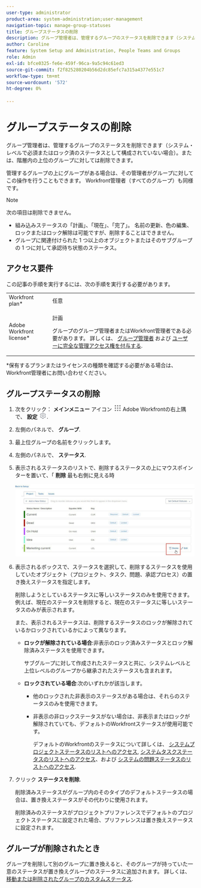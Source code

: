 ```yaml
---
user-type: administrator
product-area: system-administration;user-management
navigation-topic: manage-group-statuses
title: グループステータスの削除
description: グループ管理者は、管理するグループのステータスを削除できます（システム・レベルで必須またはロック済のステータスとして構成されていない場合）。または、階層内の上位のグループに対しては削除できます。
author: Caroline
feature: System Setup and Administration, People Teams and Groups
role: Admin
exl-id: bfce0325-fe6e-459f-96ca-9a5c94c61ed3
source-git-commit: f2f825280204b56d2dc85efc7a315a4377e551c7
workflow-type: tm+mt
source-wordcount: '572'
ht-degree: 0%

---
```


# グループステータスの削除

グループ管理者は、管理するグループのステータスを削除できます（システム・レベルで必須またはロック済のステータスとして構成されていない場合）。または、階層内の上位のグループに対しては削除できます。

管理するグループの上にグループがある場合は、その管理者がグループに対してこの操作を行うこともできます。 Workfront管理者（すべてのグループ）も同様です。

>[!NOTE]
>
>次の項目は削除できません。
>
>* 組み込みステータスの「計画」、「現在」、「完了」。 名前の更新、色の編集、ロックまたはロック解除は可能ですが、削除することはできません。
>* グループに関連付けられた 1 つ以上のオブジェクトまたはそのサブグループの 1 つに対して承認待ち状態のステータス。


## アクセス要件

この記事の手順を実行するには、次の手順を実行する必要があります。

<table style="table-layout:auto"> 
 <col> 
 <col> 
 <tbody> 
  <tr> 
   <td role="rowheader">Workfront plan*</td> 
   <td>任意</td> 
  </tr> 
  <tr> 
   <td role="rowheader">Adobe Workfront license*</td> 
   <td> <p>計画 </p> <p>グループのグループ管理者またはWorkfront管理者である必要があります。 詳しくは、 <a href="../../../administration-and-setup/manage-groups/group-roles/group-administrators.md" class="MCXref xref">グループ管理者</a> および <a href="../../../administration-and-setup/add-users/configure-and-grant-access/grant-a-user-full-administrative-access.md" class="MCXref xref">ユーザーに完全な管理アクセス権を付与する</a>.</p> </td> 
  </tr> 
 </tbody> 
</table>

&#42;保有するプランまたはライセンスの種類を確認する必要がある場合は、Workfront管理者にお問い合わせください。

## グループステータスの削除

1. 次をクリック： **メインメニュー** アイコン ![](assets/main-menu-icon.png) Adobe Workfrontの右上隅で、 **設定** ![](assets/gear-icon-settings.png).

1. 左側のパネルで、 **グループ**.
1. 最上位グループの名前をクリックします。
1. 左側のパネルで、 **ステータス**.
1. 表示されるステータスのリストで、削除するステータスの上にマウスポインターを置いて、「 **削除** 最も右側に見える時

   ![](assets/hover-click-delete.jpg)

1. 表示されるボックスで、ステータスを選択して、削除するステータスを使用していたオブジェクト（プロジェクト、タスク、問題、承認プロセス）の置き換えステータスを指定します。

   削除しようとしているステータスに等しいステータスのみを使用できます。 例えば、現在のステータスを削除すると、現在のステータスに等しいステータスのみが表示されます。

   また、表示されるステータスは、削除するステータスのロックが解除されているかロックされているかによって異なります。

   * **ロックが解除されている場合**:非表示のロック済みステータスとロック解除済みステータスを使用できます。

      サブグループに対して作成されたステータスと共に、システムレベルと上位レベルのグループから継承されたステータスも含まれます。

   * **ロックされている場合**:次のいずれかが該当します。

      * 他のロックされた非表示のステータスがある場合は、それらのステータスのみを使用できます。
      * 非表示の非ロックステータスがない場合は、非表示またはロックが解除されていても、デフォルトのWorkfrontステータスが使用可能です。

         デフォルトのWorkfrontのステータスについて詳しくは、 [システムプロジェクトステータスのリストへのアクセス](../../../administration-and-setup/customize-workfront/creating-custom-status-and-priority-labels/project-statuses.md), [システムタスクステータスのリストへのアクセス](../../../administration-and-setup/customize-workfront/creating-custom-status-and-priority-labels/task-statuses.md)、および [システムの問題ステータスのリストへのアクセス](../../../administration-and-setup/customize-workfront/creating-custom-status-and-priority-labels/issue-statuses.md).

1. クリック **ステータスを削除**.

   削除済みステータスがグループ内のそのタイプのデフォルトステータスの場合は、置き換えステータスがその代わりに使用されます。

   削除済みのステータスがプロジェクトプリファレンスでデフォルトのプロジェクトステータスに設定された場合、プリファレンスは置き換えステータスに設定されます。

## グループが削除されたとき

グループを削除して別のグループに置き換えると、そのグループが持っていた一意のステータスが置き換えグループのステータスに追加されます。 詳しくは、 [移動または削除されたグループのカスタムステータス](../../../administration-and-setup/manage-groups/manage-group-statuses/custom-statuses-in-group-moved-or-deleted.md).
